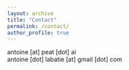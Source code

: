 ```yaml
---
layout: archive
title: "Contact"
permalink: /contact/
author_profile: true
---
```

antoine [at] peat [dot] ai <br>
antoine [dot] labatie [at] gmail [dot] com

